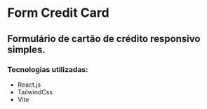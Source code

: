 # Form Credit Card

## Formulário de cartão de crédito responsivo simples.

### Tecnologias utilizadas:

- React.js
- TailwindCss
- Vite


